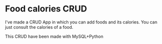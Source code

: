 # Food calories CRUD
I've made a CRUD App in which you can add foods and its calories.
You can just consult the calories of a food.

This CRUD have been made with MySQL+Python  
